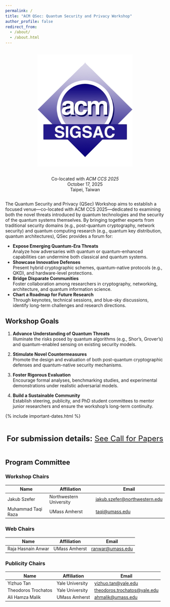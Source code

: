 ```yaml
---
permalink: /
title: "ACM QSec: Quantum Security and Privacy Workshop"
author_profile: false
redirect_from: 
  - /about/
  - /about.html
---
```


<div style="text-align: center; margin: 2em 0;">
  <img src="/images/logo.png" alt="ACM Logo" style="max-width: 300px; height: auto;" />
</div>
<div style="text-align: center; margin-bottom: 2em;">
  Co-located with <i>ACM CCS 2025</i><br>
  October 17, 2025<br>
  Taipei, Taiwan
</div>

The Quantum Security and Privacy (QSec) Workshop aims to establish a focused venue—co-located with ACM CCS 2025—dedicated to examining both the novel threats introduced by quantum technologies and the security of the quantum systems themselves. By bringing together experts from traditional security domains (e.g., post-quantum cryptography, network security) and quantum computing research (e.g., quantum key distribution, quantum architectures), QSec provides a forum for:

- **Expose Emerging Quantum-Era Threats**  
  Analyze how adversaries with quantum or quantum-enhanced capabilities can undermine both classical and quantum systems.  
- **Showcase Innovative Defenses**  
  Present hybrid cryptographic schemes, quantum-native protocols (e.g., QKD), and hardware-level protections.  
- **Bridge Disparate Communities**  
  Foster collaboration among researchers in cryptography, networking, architecture, and quantum information science.  
- **Chart a Roadmap for Future Research**  
  Through keynotes, technical sessions, and blue-sky discussions, identify long-term challenges and research directions.

## Workshop Goals

1. **Advance Understanding of Quantum Threats**  
   Illuminate the risks posed by quantum algorithms (e.g., Shor’s, Grover’s) and quantum-enabled sensing on existing security models.

2. **Stimulate Novel Countermeasures**  
   Promote the design and evaluation of both post-quantum cryptographic defenses and quantum-native security mechanisms.

3. **Foster Rigorous Evaluation**  
   Encourage formal analyses, benchmarking studies, and experimental demonstrations under realistic adversarial models.

4. **Build a Sustainable Community**  
   Establish steering, publicity, and PhD student committees to mentor junior researchers and ensure the workshop’s long-term continuity.

{% include important-dates.html %}

<div style="text-align: center; margin: 2em 0; font-size: 1.5rem">
  <b>For submission details:</b>
  <a href="/call-for-papers/">See Call for Papers
  </a>
</div>



## Program Committee

<!-- Workshop Chairs -->
<h3>Workshop Chairs</h3>
<table>
  <thead>
    <tr>
      <th>Name</th>
      <th>Affiliation</th>
      <th>Email</th>
    </tr>
  </thead>
  <tbody>
    <tr>
      <td>Jakub Szefer</td>
      <td>Northwestern University</td>
      <td><a href="mailto:jakub.szefer@northwestern.edu">jakub.szefer@northwestern.edu</a></td>
    </tr>
    <tr>
      <td>Muhammad Taqi Raza</td>
      <td>UMass Amherst</td>
      <td><a href="mailto:taqi@umass.edu">taqi@umass.edu</a></td>
    </tr>
  </tbody>
</table>

<!-- Web Chairs -->
<h3>Web Chairs</h3>
<table>
  <thead>
    <tr>
      <th>Name</th>
      <th>Affiliation</th>
      <th>Email</th>
    </tr>
  </thead>
  <tbody>
    <tr>
      <td>Raja Hasnain Anwar</td>
      <td>UMass Amherst</td>
      <td><a href="mailto:ranwar@umass.edu">ranwar@umass.edu</a></td>
    </tr>
  </tbody>
</table>

<!-- Publicity Chairs -->
<h3>Publicity Chairs</h3>
<table>
  <thead>
    <tr>
      <th>Name</th>
      <th>Affiliation</th>
      <th>Email</th>
    </tr>
  </thead>
  <tbody>
    <tr>
      <td>Yizhuo Tan</td>
      <td>Yale University</td>
      <td><a href="mailto:yizhuo.tan@yale.edu">yizhuo.tan@yale.edu</a></td>
    </tr>
    <tr>
      <td>Theodoros Trochatos</td>
      <td>Yale University</td>
      <td><a href="mailto:theodoros.trochatos@yale.edu">theodoros.trochatos@yale.edu</a></td>
    </tr>
    <tr>
      <td>Ali Hamza Malik</td>
      <td>UMass Amherst</td>
      <td><a href="mailto:ahmalik@umass.edu">ahmalik@umass.edu</a></td>
    </tr>
  </tbody>
</table>
